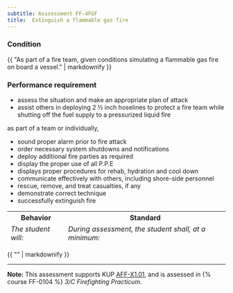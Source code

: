 ```yaml
---
subtitle: Asssessment FF-4FGF
title:  Extinguish a flammable gas fire
---
```




### Condition

{{ "As part of a fire team, given conditions simulating a flammable gas fire on board a vessel." | markdownify }}

### Performance requirement 

<table width='100%' class='Guidelines'>
 <thead>
 <tr>
     <th class='thirty'>Behavior</th>
     <th class='seventy'>Standard</th>
 </tr>
 <tr>
     <td><em>The student will:</em></td>
     <td><em>During assessment, the student shall, at a minimum:</em></td>
 </tr>
 </thead>
 <tbody>


<!--rowstart-->

* assess the situation and make an appropriate plan of attack
* assist others in deploying 2 ½ inch hoselines to protect a fire team while shutting off the fuel supply to a pressurized liquid fire


<!--cellbreak-->

as part of a team or individually,

* sound proper alarm prior to fire attack
* order necessary system shutdowns and notifications
* deploy additional fire parties as required 
* display the proper use of all P.P.E
* displays proper procedures for rehab, hydration and cool down 
* communicate effectively with others, including shore-side personnel
* rescue, remove, and treat casualties, if any
* demonstrate correct technique
* successfully extinguish fire

<!--rowend-->


 </tbody>
 </table>

{{ "" | markdownify }}


*****

**Note:** This assessment supports KUP [AFF-X1.01]({{site.baseurl}}/tables/63.html#AFF-X1.01), and is assessed in  {% course  FF-0104 %}  *3/C Firefighting Practicum*. 

